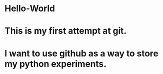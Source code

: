 # Hello-World
# This is my first attempt at git.
# I want to use github as a way to store my python experiments.
